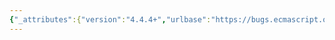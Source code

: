 ```yaml
---
{"_attributes":{"version":"4.4.4+","urlbase":"https://bugs.ecmascript.org/","maintainer":"dherman@mozilla.com"},"bug":{"bug_id":2932,"creation_ts":"2014-05-30 17:24:00 -0700","short_desc":"21.2.2.8.2 Canonicalize: Missing parenthesis","delta_ts":"2014-07-20 18:30:09 -0700","product":"Draft for 6th Edition","component":"editorial issue","version":"Rev 25: May 22, 2014 Draft","rep_platform":"All","op_sys":"All","bug_status":"VERIFIED","resolution":"FIXED","priority":"Normal","bug_severity":"normal","everconfirmed":true,"reporter":{"uid":"ecmascriptbugs","name":"Norbert"},"assigned_to":{"uid":"allen","name":"Allen Wirfs-Brock"},"long_desc":[{"commentid":8690,"comment_count":0,"who":{"uid":"ecmascriptbugs","name":"Norbert"},"bug_when":"2014-05-30 17:24:34 -0700","thetext":"In note 4, the closing parenthesis after \"(U+00DF\" is missing."},{"commentid":9052,"comment_count":1,"who":{"uid":"allen","name":"Allen Wirfs-Brock"},"bug_when":"2014-06-22 17:21:32 -0700","thetext":"fixed in rev26 editor's draft"},{"commentid":9285,"comment_count":2,"who":{"uid":"allen","name":"Allen Wirfs-Brock"},"bug_when":"2014-07-18 14:43:19 -0700","thetext":"in rev26"},{"commentid":9418,"comment_count":3,"who":{"uid":"ecmascriptbugs","name":"Norbert"},"bug_when":"2014-07-20 18:30:09 -0700","thetext":"Verified in rev 26 draft."}]}}
---
```

